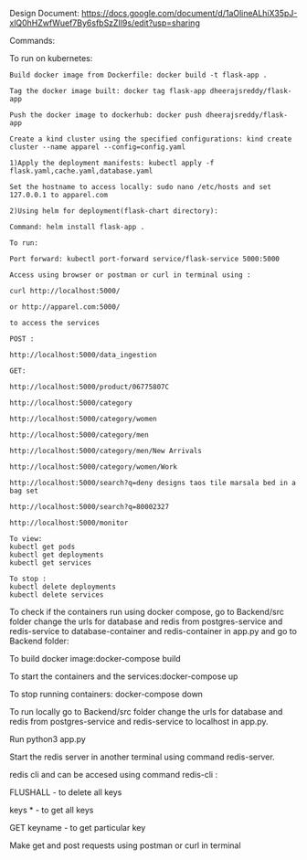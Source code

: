 Design Document: https://docs.google.com/document/d/1aOlineALhiX35pJ-xlQ0hHZwfWuef7By6sfbSzZIl9s/edit?usp=sharing

Commands:

To run on kubernetes: 

    Build docker image from Dockerfile: docker build -t flask-app .   

    Tag the docker image built: docker tag flask-app dheerajsreddy/flask-app

    Push the docker image to dockerhub: docker push dheerajsreddy/flask-app  

    Create a kind cluster using the specified configurations: kind create cluster --name apparel --config=config.yaml  

    1)Apply the deployment manifests: kubectl apply -f flask.yaml,cache.yaml,database.yaml  

    Set the hostname to access locally: sudo nano /etc/hosts and set 127.0.0.1 to apparel.com
    
    2)Using helm for deployment(flask-chart directory):

    Command: helm install flask-app .  

    To run:
    
    Port forward: kubectl port-forward service/flask-service 5000:5000

    Access using browser or postman or curl in terminal using :

    curl http://localhost:5000/

    or http://apparel.com:5000/

    to access the services

    POST :

    http://localhost:5000/data_ingestion

    GET:

    http://localhost:5000/product/06775807C

    http://localhost:5000/category

    http://localhost:5000/category/women

    http://localhost:5000/category/men

    http://localhost:5000/category/men/New Arrivals

    http://localhost:5000/category/women/Work

    http://localhost:5000/search?q=deny designs taos tile marsala bed in a bag set

    http://localhost:5000/search?q=80002327

    http://localhost:5000/monitor

    To view:
    kubectl get pods
    kubectl get deployments
    kubectl get services

    To stop :
    kubectl delete deployments
    kubectl delete services


To check if the containers run using docker compose, go to Backend/src folder change the urls for database and redis from postgres-service and redis-service to database-container and redis-container in app.py and go to Backend folder:

To build docker image:docker-compose build 

To start the containers and the services:docker-compose up

To stop running containers: docker-compose down

To run locally go to Backend/src folder change the urls for database and redis from postgres-service and redis-service to localhost in app.py.

Run python3 app.py 

Start the redis server in another terminal using command redis-server. 

redis cli and can be accesed using command redis-cli :

FLUSHALL - to delete all keys

keys * - to get all keys

GET keyname - to get particular key

Make get and post requests using postman or curl in terminal

